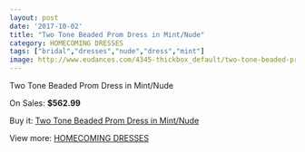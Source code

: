 ```yaml
---
layout: post
date: '2017-10-02'
title: "Two Tone Beaded Prom Dress in Mint/Nude"
category: HOMECOMING DRESSES
tags: ["bridal","dresses","nude","dress","mint"]
image: http://www.eudances.com/4345-thickbox_default/two-tone-beaded-prom-dress-in-mint-nude.jpg
---
```

Two Tone Beaded Prom Dress in Mint/Nude

On Sales: **$562.99**
<a href="https://www.eudances.com/en/homecoming-dresses/1454-two-tone-beaded-prom-dress-in-mint-nude.html"><amp-img layout="responsive" width="600" height="600" src="//www.eudances.com/4345-thickbox_default/two-tone-beaded-prom-dress-in-mint-nude.jpg" alt="Two Tone Beaded Prom Dress in Mint/Nude 0" /></a>

Buy it: [Two Tone Beaded Prom Dress in Mint/Nude](https://www.eudances.com/en/homecoming-dresses/1454-two-tone-beaded-prom-dress-in-mint-nude.html "Two Tone Beaded Prom Dress in Mint/Nude")

View more: [HOMECOMING DRESSES](https://www.eudances.com/en/15-homecoming-dresses "HOMECOMING DRESSES")